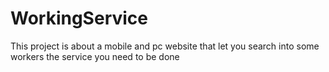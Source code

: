 # WorkingService
This project is about a mobile and pc website that let you search into some workers the service you need to be done
